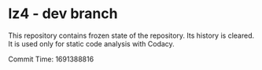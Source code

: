 # lz4 - dev branch

This repository contains frozen state of the repository.
Its history is cleared. It is used only for static code
analysis with Codacy.

Commit Time: 1691388816